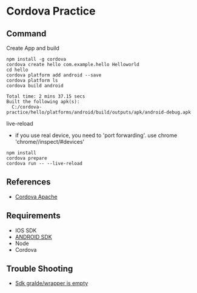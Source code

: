 # Cordova Practice

## Command

Create App and build
```
npm install -g cordova
cordova create hello com.example.hello Helloworld
cd hello
cordova platform add android --save
cordova platform ls
cordova build android

Total time: 2 mins 37.15 secs
Built the following apk(s):
  C:/cordova-practice/hello/platforms/android/build/outputs/apk/android-debug.apk
```

live-reload
- if you use real device, you need to 'port forwarding'. use chrome 'chrome//inspect/#devices'
```
npm install
cordova prepare
cordova run -- --live-reload
```

## References
- [Cordova Apache](https://cordova.apache.org/docs/en/latest/guide/cli/)

## Requirements
- IOS SDK
- [ANDROID SDK](https://developer.android.com/studio/index.html#downloads)
- Node
- Cordova

## Trouble Shooting
- [Sdk gralde/wrapper is empty](http://stackoverflow.com/questions/42613882/error-could-not-find-gradle-wrapper-within-android-sdk-might-need-to-update-yo)
